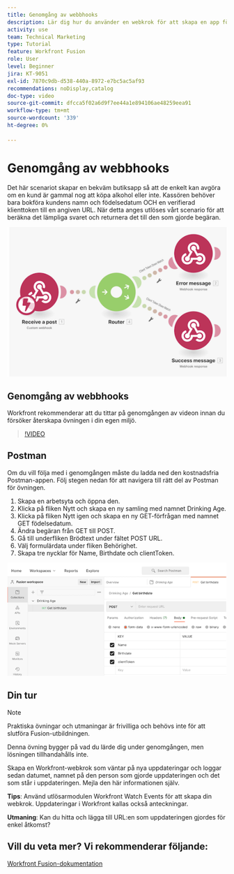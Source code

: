 ```yaml
---
title: Genomgång av webbhooks
description: Lär dig hur du använder en webkrok för att skapa en app för att avgöra om en kund är gammal nog att köpa alkohol, allt i  [!DNL Adobe Workfront Fusion].
activity: use
team: Technical Marketing
type: Tutorial
feature: Workfront Fusion
role: User
level: Beginner
jira: KT-9051
exl-id: 7870c9db-d538-440a-8972-e7bc5ac5af93
recommendations: noDisplay,catalog
doc-type: video
source-git-commit: dfcca5f02a6d9f7ee44a1e894106ae48259eea91
workflow-type: tm+mt
source-wordcount: '339'
ht-degree: 0%

---
```


# Genomgång av webbhooks

Det här scenariot skapar en bekväm butiksapp så att de enkelt kan avgöra om en kund är gammal nog att köpa alkohol eller inte. Kassören behöver bara bokföra kundens namn och födelsedatum OCH en verifierad klienttoken till en angiven URL. När detta anges utlöses vårt scenario för att beräkna det lämpliga svaret och returnera det till den som gjorde begäran.

![En bild som använder växlingsmodulen](assets/beyond-basic-modules-5.png)

## Genomgång av webbhooks

Workfront rekommenderar att du tittar på genomgången av videon innan du försöker återskapa övningen i din egen miljö.

>[!VIDEO](https://video.tv.adobe.com/v/335292/?quality=12&learn=on&enablevpops)


## Postman

Om du vill följa med i genomgången måste du ladda ned den kostnadsfria Postman-appen. Följ stegen nedan för att navigera till rätt del av Postman för övningen.

1. Skapa en arbetsyta och öppna den.
1. Klicka på fliken Nytt och skapa en ny samling med namnet Drinking Age.
1. Klicka på fliken Nytt igen och skapa en ny GET-förfrågan med namnet GET födelsedatum.
1. Ändra begäran från GET till POST.
1. Gå till underfliken Brödtext under fältet POST URL.
1. Välj formulärdata under fliken Behörighet.
1. Skapa tre nycklar för Name, Birthdate och clientToken.

![En bild som använder växlingsmodulen](assets/beyond-basic-modules-6.png)

## Din tur

>[!NOTE]
>
>Praktiska övningar och utmaningar är frivilliga och behövs inte för att slutföra Fusion-utbildningen.

Denna övning bygger på vad du lärde dig under genomgången, men lösningen tillhandahålls inte.

Skapa en Workfront-webkrok som väntar på nya uppdateringar och loggar sedan datumet, namnet på den person som gjorde uppdateringen och det som står i uppdateringen. Mejla den här informationen själv.

**Tips**: Använd utlösarmodulen Workfront Watch Events för att skapa din webkrok. Uppdateringar i Workfront kallas också anteckningar.

**Utmaning**: Kan du hitta och lägga till URL:en som uppdateringen gjordes för enkel åtkomst?


## Vill du veta mer? Vi rekommenderar följande:

[Workfront Fusion-dokumentation](https://experienceleague.adobe.com/sv/docs/workfront-fusion/using/get-started-with-fusion/understand-workfront-fusion/workfront-fusion-overview)
